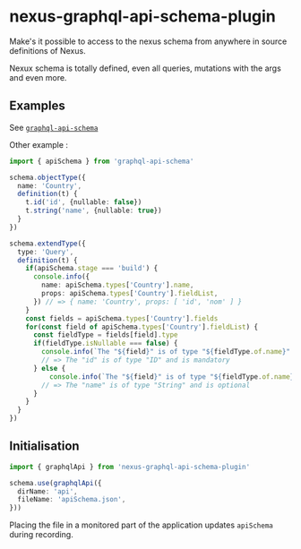 # nexus-graphql-api-schema-plugin

Make's it possible to access to the nexus schema from anywhere in source definitions of Nexus.

Nexux schema is totally defined, even all queries, mutations with the args and even more.

## Examples

See [`graphql-api-schema`](https://github.com/stphdenis/graphql-api-schema#examples)

Other example :

```ts
import { apiSchema } from 'graphql-api-schema'

schema.objectType({
  name: 'Country',
  definition(t) {
    t.id('id', {nullable: false})
    t.string('name', {nullable: true})
  }
})

schema.extendType({
  type: 'Query',
  definition(t) {
    if(apiSchema.stage === 'build') {
      console.info({
        name: apiSchema.types['Country'].name,
        props: apiSchema.types['Country'].fieldList,
      }) // => { name: 'Country', props: [ 'id', 'nom' ] }
    }
    const fields = apiSchema.types['Country'].fields
    for(const field of apiSchema.types['Country'].fieldList) {
      const fieldType = fields[field].type
      if(fieldType.isNullable === false) {
        console.info(`The "${field}" is of type "${fieldType.of.name}" and is mandatory`)
        // => The "id" is of type "ID" and is mandatory
      } else {
          console.info(`The "${field}" is of type "${fieldType.of.name}" and is optional`)
        // => The "name" is of type "String" and is optional
      }
    }
  }
})
```

## Initialisation

```ts
import { graphqlApi } from 'nexus-graphql-api-schema-plugin'

schema.use(graphqlApi({
  dirName: 'api',
  fileName: 'apiSchema.json',
}))
```

Placing the file in a monitored part of the application updates `apiSchema` during recording.
